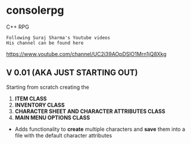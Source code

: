 # consolerpg
C++ RPG

```
Following Suraj Sharma's Youtube videos
His channel can be found here
```

https://www.youtube.com/channel/UC2i39AOpDSlO1Mrn1jQ8Xkg


## V 0.01 (AKA JUST STARTING OUT)

Starting from scratch creating the 
1. **ITEM CLASS**
2. **INVENTORY CLASS**
3. **CHARACTER SHEET AND CHARACTER ATTRIBUTES CLASS**
4. **MAIN MENU OPTIONS CLASS** 

* Adds functionality to **create** multiple characters and **save** them into a file with the default character attributes




